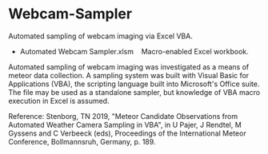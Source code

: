 # Webcam-Sampler

Automated sampling of webcam imaging via Excel VBA.

- Automated Webcam Sampler.xlsm &nbsp;&nbsp; Macro-enabled Excel workbook.<br />

Automated sampling of webcam imaging was investigated as a means of meteor data collection. A sampling system was built with Visual Basic for Applications (VBA), the scripting language built into Microsoft's Office suite. The file may be used as a standalone sampler, but knowledge of VBA macro execution in Excel is assumed.

Reference: Stenborg, TN 2019, "Meteor Candidate Observations from Automated Weather Camera Sampling in VBA", in U Pajer, J Rendtel, M Gyssens and C Verbeeck (eds), Proceedings of the International Meteor Conference, Bollmannsruh, Germany, p. 189.
